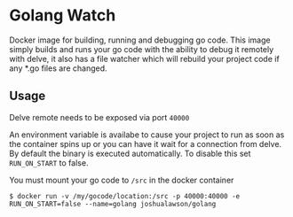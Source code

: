 # Golang Watch

Docker image for building, running and debugging go code.
This image simply builds and runs your go code with the ability to debug it remotely with delve, it also has a file watcher
which will rebuild your project code if any *.go files are changed.

## Usage

Delve remote needs to be exposed via port `40000`

An environment variable is availabe to cause your project to run as soon as the container spins up or you can have it wait
for a connection from delve. By default the binary is executed automatically. To disable this set `RUN_ON_START` to false.

You must mount your go code to `/src` in the docker container

```shell
$ docker run -v /my/gocode/location:/src -p 40000:40000 -e RUN_ON_START=false --name=golang joshualawson/golang
```